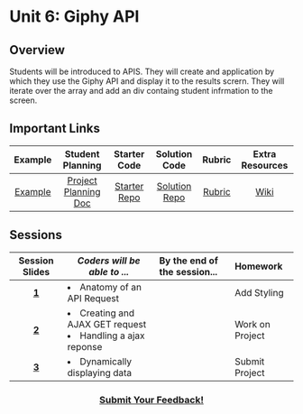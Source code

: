 # Unit 6: Giphy API


## Overview
Students will be introduced to APIS. They will create and application by which they use the Giphy API and display it to the results scrern. They will iterate over the array and add an div containg student infrmation to the screen.


## Important Links

| Example | Student Planning |  Starter Code | Solution Code  | Rubric | Extra Resources |
|:-------:|:-------:|:-------:|:-------:|:-------:|:-------:|
|[Example](https://scriptedcurriculum.github.io/advanced_giphy_solution/)|[Project Planning Doc](https://docs.google.com/document/d/1LJcfvOTUZHwjdjZMU-94r5tXVEYmhJjb6ExYJf0zSQ8/edit)|[Starter Repo](https://github.com/ScriptEdcurriculum/advanced_giphy_startercode)|[Solution Repo](https://github.com/ScriptEdcurriculum/advanced_giphy_solution) | [Rubric](https://drive.google.com/open?id=1NhN9GCw6g9ySGZYSW3yMyM0Ld-Hjpo0fNJJgY7u1rvo)|[Wiki](https://github.com/ScriptEdcurriculum/curriculum17-18/wiki/2:-Advanced)|

## Sessions 
|Session Slides|*Coders will be able to ...*|By the end of the session...|Homework|
|:-------:|-------|:-------|:-------|
|[**1**](https://docs.google.com/presentation/d/1G3Df8eYHATleI4NXpeascOawCNM8On4Tm_DWyo2ZxSw/edit#slide=id.g1e220fa94a_0_26)|  <li> Anatomy of an API Request</li>||Add Styling|
|[**2**](https://docs.google.com/presentation/d/1G3Df8eYHATleI4NXpeascOawCNM8On4Tm_DWyo2ZxSw/edit#slide=id.g1f587f6424_5_5)|<li>Creating and AJAX GET request</li> <li>Handling a ajax reponse</li>||Work on Project|
|[**3**](https://docs.google.com/presentation/d/1G3Df8eYHATleI4NXpeascOawCNM8On4Tm_DWyo2ZxSw/edit#slide=id.g1e220fa94a_0_4)|<li>Dynamically displaying data</li> ||Submit Project|

<h3 align="center"><a href="https://docs.google.com/forms/d/e/1FAIpQLSdmoYjRk6tqJHI5Y1ELjOZ7tiYj58dmoIBEeUaXK5ciIdljIg/viewform">Submit Your Feedback!</a></h3>
